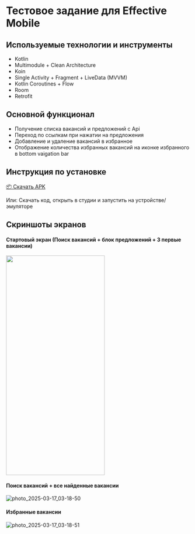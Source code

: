 # Тестовое задание для Effective Mobile

## Используемые технологии и инструменты
- Kotlin
- Multimodule + Clean Architecture
- Koin
- Single Activity + Fragment + LiveData (MVVM)
- Kotlin Coroutines + Flow
- Room
- Retrofit



## Основной функционал
- Получение списка вакансий и предложений с Api
- Переход по ссылкам при нажатии на предложения
- Добавление и удаление вакансий в избранное
- Отображение количества избранных вакансий на иконке избранного в bottom vaigation bar



## Инструкция по установке
[📦 Скачать APK](https://github.com/Jaroslav-89/EffectiveMobileTestIsmaev/releases/tag/testapp) 
    
Или: 
Скачать код, открыть в студии и запустить на устройстве/эмуляторе



## Скриншоты экранов
#### Стартовый экран (Поиск вакансий + блок предложений + 3 первые вакансии)
<img src="https://github.com/user-attachments/assets/f9aba8ea-c948-40f5-9cce-3e97a5da9b1e"  width="270" height="600" >

#### Поиск вакансий + все найденные вакансии
![photo_2025-03-17_03-18-50](https://github.com/user-attachments/assets/1a5da53c-b65b-4396-8d0b-c209a83c3fc5)

#### Избранные вакансии
![photo_2025-03-17_03-18-51](https://github.com/user-attachments/assets/d67169e1-f24b-43b3-9822-af3867842250)
